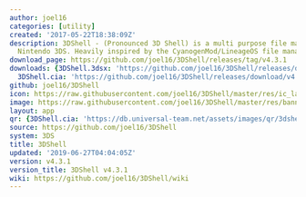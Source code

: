 ```yaml
---
author: joel16
categories: [utility]
created: '2017-05-22T18:38:09Z'
description: 3DShell - (Pronounced 3D Shell) is a multi purpose file manager for the
  Nintendo 3DS. Heavily inspired by the CyanogenMod/LineageOS file manager.
download_page: https://github.com/joel16/3DShell/releases/tag/v4.3.1
downloads: {3DShell.3dsx: 'https://github.com/joel16/3DShell/releases/download/v4.3.1/3DShell.3dsx',
  3DShell.cia: 'https://github.com/joel16/3DShell/releases/download/v4.3.1/3DShell.cia'}
github: joel16/3DShell
icon: https://raw.githubusercontent.com/joel16/3DShell/master/res/ic_launcher_filemanager.png
image: https://raw.githubusercontent.com/joel16/3DShell/master/res/banner.png
layout: app
qr: {3DShell.cia: 'https://db.universal-team.net/assets/images/qr/3dshell.cia.png'}
source: https://github.com/joel16/3DShell
system: 3DS
title: 3DShell
updated: '2019-06-27T04:04:05Z'
version: v4.3.1
version_title: 3DShell v4.3.1
wiki: https://github.com/joel16/3DShell/wiki
---
```

